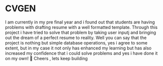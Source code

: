 # CVGEN
I am currently in my pre final year and i found out that students are having problems with drafting resume with a well formatted template. Through this project i have tried to solve that problem by taking user inputj and bringing out the dream of a perfect resume to reality. Well you can say that the project is nothing but simple database operations, yes i agree to some extent, but in my case it not only has enhanced my learning but has also increased my confidence that i could solve problems and yes i have done it on my own! 🥹
Cheers , lets keep building
